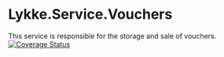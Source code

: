 # Lykke.Service.Vouchers
This service is responsible for the storage and sale of vouchers.
[![Coverage Status](https://coveralls.io/repos/github/OpenMAVN/MAVN.Service.Vouchers/badge.svg?branch=master)](https://coveralls.io/github/OpenMAVN/MAVN.Service.Vouchers?branch=master)